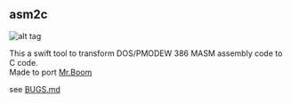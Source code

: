 
## asm2c

 ![alt tag](Resources/cpu.jpg)

  
This a swift tool to transform DOS/PMODEW 386 MASM assembly code to C code.  
Made to port [Mr.Boom](https://github.com/Javanaise/mrboom-libretro)

see [BUGS.md](BUGS.md)  

